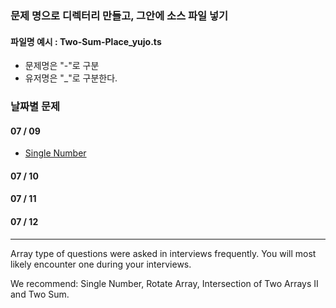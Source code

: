 ### 문제 명으로 디렉터리 만들고, 그안에 소스 파일 넣기

#### 파일명 예시 : Two-Sum-Place_yujo.ts
- 문제명은 "-"로 구분
- 유저명은 "_"로 구분한다.

### 날짜별 문제
#### 07 / 09
- [Single Number](https://leetcode.com/explore/interview/card/top-interview-questions-easy/92/array/549/)
#### 07 / 10

#### 07 / 11

#### 07 / 12

---

Array type of questions were asked in interviews frequently. You will most likely encounter one during your interviews.

We recommend: Single Number, Rotate Array, Intersection of Two Arrays II and Two Sum.
